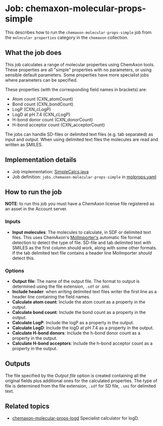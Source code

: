 # Job: chemaxon-molecular-props-simple

This describes how to run the `chemaxon-molecular-props-simple` job from the `molecular properties` category in the `chemaxon` collection.

## What the job does

This job calculates a range of molecular properties using ChemAxon tools.
These properties are all "simple" properties with no parameters, or using sensible default parameters.
Some properties have more specialist jobs where parameters can be specified.

These properties (with the corresponding field names in brackets) are:
- Atom count (CXN_atomCount)
- Bond count (CXN_bondCount)
- LogP (CXN_cLogP)
- LogD at pH 7.4 (CXN_cLogP)
- H-bond donor count (CXN_donorCount)
- H-bond acceptor count (CXN_acceptorCount)

The jobs can handle SD-files or delimited text files (e.g. tab separated) as input and output.
When using delimited text files the molecules are read and written as SMILES.

## Implementation details

* Job implementation: [SimpleCalcs.java](java/squonk/jobs/chemaxon/SimpleCalcs.java)
* Job definition: `jobs.chemaxon-molecular-props-simple` in [molprops.yaml](/data-manager/molprops.yaml)

## How to run the job

**NOTE**: to run this job you must have a ChemAxon license file registered as an asset in the Account server.

### Inputs

* **Input molecules**: The molecules to calculate, in SDF or delimited text files.
  This uses ChemAxon's [MolImporter's](https://apidocs.chemaxon.com/jchem/doc/dev/java/api/chemaxon/formats/MolImporter.html)
  automatic file format detection to detect the type of file. SD-file and tab delimited text with SMILES as the first column 
  should work, along with some other formats. If the tab delimited text file contains a header line MolImporter *should*
  detect this.

### Options

* **Output file**: The name of the output file. The format to output is determined using the file extension, `.sdf` or .smi.
* **Include header**: when writing delimited text files writer the first line as a header line containing the field names.
* **Calculate atom count**: Include the atom count as a property in the output.
* **Calculate bond count**: Include the bond count as a property in the output.
* **Calculate LogP**: Include the logP as a property in the output.
* **Calculate LogD**: Include the logD at pH 7.4 as a property in the output.
* **Calculate H-bond donors**: Include the h-bond donor count as a property in the output.
* **Calculate H-bond acceptors**: Include the h-bond acceptor count as a property in the output.

## Outputs

The file specified by the *Output file* option is created containing all the original fields plus additional ones for 
the calculated properties.
The type of file is determined from the file extension, `.sdf` for SD file, `.smi` for delimited text.


## Related topics

* [chemaxon-molecular-props-logd](chemaxon-molecular-props-logd.md) Specialist calculator for logD.